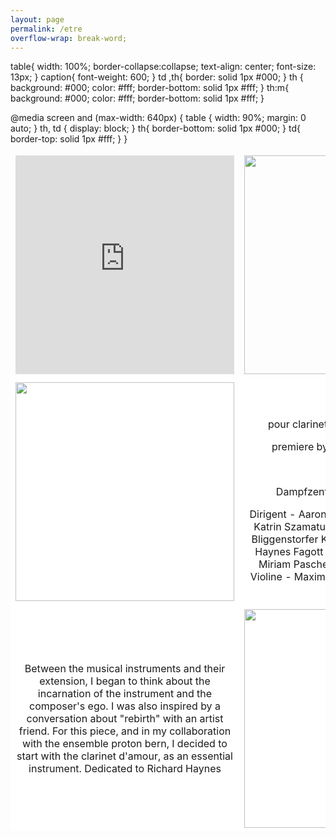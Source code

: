 ```yaml
---
layout: page
permalink: /etre
overflow-wrap: break-word;
---
```


table{
  width: 100%;
  border-collapse:collapse;
  text-align: center;
  font-size: 13px;
}
caption{
  font-weight: 600;
}
td ,th{
  border: solid 1px #000;
}
th {
  background: #000;
  color: #fff;
  border-bottom: solid 1px #fff;
}
th:m{
  background: #000;
  color: #fff;
  border-bottom: solid 1px #fff;
}

@media screen and (max-width: 640px) {
  table {
    width: 90%;
    margin: 0 auto;
  }
   th, td {
    display: block;
  }
  th{
    border-bottom: solid 1px #000;
  }
  td{
    border-top: solid 1px #fff;
  }
}

<style>
  table {
    border: none;
    background-color: transparent;
  }

  td {
    border: none;
    background-color: transparent;
    text-align: center;
  }

  img {
    max-width: 100%; /* Ensure images don't exceed the container width */
    height: auto; /* Maintain aspect ratio */
  }

  /* Media query for smartphones */
  @media (max-width: 768px) {
    table {
      width: 100%; /* Make the table full-width on small screens */
    }

    td {
      display: block; /* Stack table cells vertically on small screens */
      margin-bottom: 20px; /* Add some space between cells */
    }

    img {
      width: 100%; /* Make images full-width within table cells */
    }
  }
</style>

<table style="border:none;" width="350" bgcolor="#ffffff">
  <tbody style="border:none;">
    <tr style="border:none;">
      <td style="border:none;">
        <!-- 1 -->
        <div style="text-align:center;" class="video">
        <iframe width="350" height="350" src="https://www.youtube.com/embed/atHQ7RAiGXg?si=EOylOpcvxrCkni0T" title="YouTube video player" frameborder="0" allow="accelerometer; autoplay; clipboard-write; encrypted-media; gyroscope; picture-in-picture; web-share" allowfullscreen></iframe>
        </div>
      </td>
      <td style="border:none;" width="350" bgcolor="#ffffff">
        <!-- 2 -->
        <img src="https://github.com/kbys88/kbys88.github.io/assets/142012962/ddbb0642-a47f-4ad4-8b8d-244501c15aba" width="350">
      </td>
    </tr>
    <tr style="border:none;" width="350" bgcolor="#ffffff">
      <td style="border:none;" width="350" bgcolor="#ffffff">
        <!-- 3 -->
        <img src="https://github.com/kbys88/kbys88.github.io/assets/142012962/b56a4d42-8168-4f2c-a2e6-579fa2da8f04" width="350">
      </td>
      <td style="border:none;" width="350" bgcolor="#ffffff">
        <!-- 4 -->
        <h4><i>être</i> (2022)</h4>
        <p>pour clarinet d’amore et 7 musiciens</p>
        <p>premiere by <a href="https://ensembleproton.ch/protonwerk/gewinner">Ensemble Proton Bern</a></p>
        <p>5/15/2022</p>
        <p>Dampfzentrale Bern, Switzerland</p>
        <p>
          Dirigent - Aaron Cassidy
          Flöte & Bassflöte - Katrin Szamatulski
          Oboe d'Amore - Martin Bliggenstorfer
          Klarinette d'Amore - Richard Haynes
          Fagott - Elise Jacoberger
          Harfe - Miriam Paschetta
          Klavier - Samuel Fried
          Violine - Maximilian Haft
          Violoncello - Jan-Filip Ťupa
        </p>
      </td>
    </tr>
    <tr style="border:none;" width="300" bgcolor="#ffffff">
      <td style="border:none;" width="300" bgcolor="#ffffff">
        <!-- 5 -->
        <p>Between the musical instruments and their extension, I began to think about the incarnation of the instrument and the composer's ego. I was also inspired by a conversation about "rebirth" with an artist friend. For this piece, and in my collaboration with the ensemble proton bern, I decided to start with the clarinet d'amour, as an essential instrument.
        Dedicated to Richard Haynes</p>
      </td>
      <td style="border:none;" width="350" bgcolor="#ffffff">
        <!-- 6 -->
        <img src="https://github.com/kbys88/kbys88.github.io/assets/142012962/a67fdf2c-e40e-4e68-9194-8ded846d9481" width="350">
      </td>
    </tr>
  </tbody>
</table>
